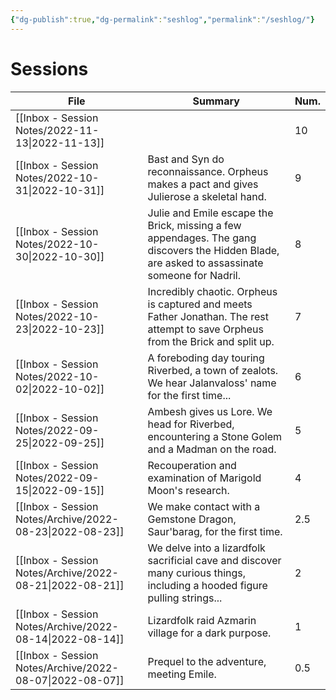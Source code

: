 ```yaml
---
{"dg-publish":true,"dg-permalink":"seshlog","permalink":"/seshlog/"}
---
```


# Sessions
| File                                                        | Summary                                                                                                                                       | Num. |
| ----------------------------------------------------------- | --------------------------------------------------------------------------------------------------------------------------------------------- | ---- |
| [[Inbox - Session Notes/2022-11-13\|2022-11-13]]         |                                                                                                                                               | 10   |
| [[Inbox - Session Notes/2022-10-31\|2022-10-31]]         | Bast and Syn do reconnaissance. Orpheus makes a pact and gives Julierose a skeletal hand.                                                     | 9    |
| [[Inbox - Session Notes/2022-10-30\|2022-10-30]]         | Julie and Emile escape the Brick, missing a few appendages. The gang discovers the Hidden Blade, are asked to assassinate someone for Nadril. | 8    |
| [[Inbox - Session Notes/2022-10-23\|2022-10-23]]         | Incredibly chaotic. Orpheus is captured and meets Father Jonathan. The rest attempt to save Orpheus from the Brick and split up.              | 7    |
| [[Inbox - Session Notes/2022-10-02\|2022-10-02]]         | A foreboding day touring Riverbed, a town of zealots. We hear Jalanvaloss' name for the first time...                                         | 6    |
| [[Inbox - Session Notes/2022-09-25\|2022-09-25]]         | Ambesh gives us Lore. We head for Riverbed, encountering a Stone Golem and a Madman on the road.                                              | 5    |
| [[Inbox - Session Notes/2022-09-15\|2022-09-15]]         | Recouperation and examination of Marigold Moon's research.                                                                                    | 4    |
| [[Inbox - Session Notes/Archive/2022-08-23\|2022-08-23]] | We make contact with a Gemstone Dragon, Saur'barag, for the first time.                                                                       | 2.5  |
| [[Inbox - Session Notes/Archive/2022-08-21\|2022-08-21]] | We delve into a lizardfolk sacrificial cave and discover many curious things, including a hooded figure pulling strings...                    | 2    |
| [[Inbox - Session Notes/Archive/2022-08-14\|2022-08-14]] | Lizardfolk raid Azmarin village for a dark purpose.                                                                                           | 1    |
| [[Inbox - Session Notes/Archive/2022-08-07\|2022-08-07]] | Prequel to the adventure, meeting Emile.                                                                                                      | 0.5  |

